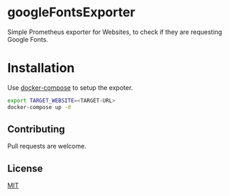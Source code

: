 # googleFontsExporter
Simple Prometheus exporter for Websites, to check if they are requesting Google Fonts. 

# Installation
Use [docker-compose](https://docs.docker.com/compose/install/) to setup the expoter.

```bash
export TARGET_WEBSITE=<TARGET-URL>
docker-compose up -d
```

## Contributing

Pull requests are welcome.

## License

[MIT](https://choosealicense.com/licenses/mit/)
